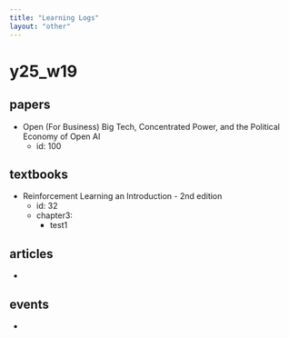 ```yaml
---
title: "Learning Logs"
layout: "other"
---
```


# y25_w19
## papers
- Open (For Business) Big Tech, Concentrated Power, and the Political Economy of Open AI
    - id: 100

## textbooks
- Reinforcement Learning an Introduction - 2nd edition
    - id: 32
    - chapter3:
        - test1


## articles
- 

## events
- 

